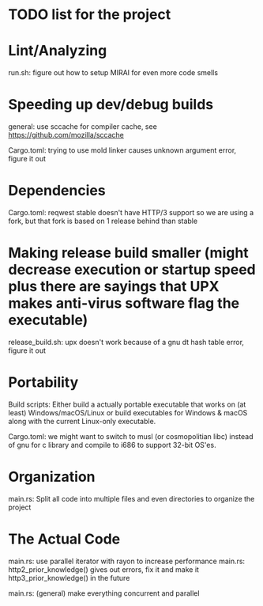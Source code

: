 # TODO list for the project

# Lint/Analyzing

run.sh: figure out how to setup MIRAI for even more code smells

# Speeding up dev/debug builds

general: use sccache for compiler cache, see https://github.com/mozilla/sccache

Cargo.toml: trying to use mold linker causes unknown argument error, figure it out

# Dependencies

Cargo.toml: reqwest stable doesn't have HTTP/3 support so we are using a fork, but that fork is based on 1 release behind than stable

# Making release build smaller (might decrease execution or startup speed plus there are sayings that UPX makes anti-virus software flag the executable)

release_build.sh: upx doesn't work because of a gnu dt hash table error, figure it out

# Portability

Build scripts: Either build a actually portable executable that works on (at least) Windows/macOS/Linux or build executables for Windows & macOS along with the current Linux-only executable.

Cargo.toml: we might want to switch to musl (or cosmopolitian libc) instead of gnu for c library and compile to i686 to support 32-bit OS'es.

# Organization

main.rs: Split all code into multiple files and even directories to organize the project

# The Actual Code

main.rs: use parallel iterator with rayon to increase performance
main.rs: http2\_prior\_knowledge() gives out errors, fix it and make it http3\_prior\_knowledge() in the future

main.rs: (general) make everything concurrent and parallel

